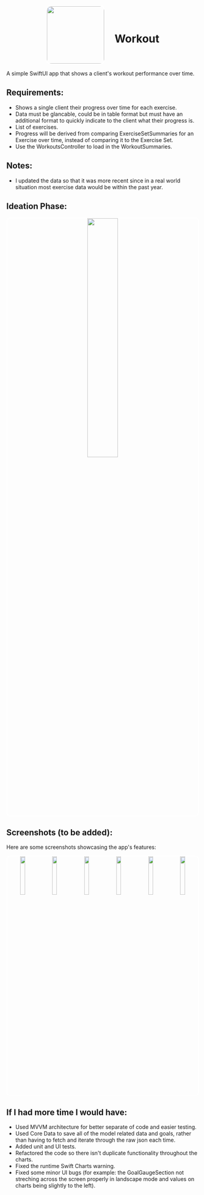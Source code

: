 <div align="center">
  <img src="https://raw.githubusercontent.com/Pearljam66/Workout/805402c2580b8cdea6aec8a7e9722b9676289345/Workout/Workout/Assets.xcassets/AppIcon.appiconset/workout_any.png" width="150" style="border: 3px solid white; border-radius: 15px; vertical-align: middle; margin-right: 20px;">
  <h1 style="display: inline-block; vertical-align: middle;">Workout</h1>
</div>

A simple SwiftUI app that shows a client's workout performance over time.

## Requirements:
- Shows a single client their progress over time for each exercise.
- Data must be glancable, could be in table format but must have an additional format to quickly indicate to the client what their progress is.
- List of exercises.
- Progress will be derived from comparing ExerciseSetSummaries for an Exercise over time, instead of comparing it to the Exercise Set.
- Use the WorkoutsController to load in the WorkoutSummaries.

## Notes:
- I updated the data so that it was more recent since in a real world situation most exercise data would be within the past year.

## Ideation Phase:
<div align="center">
  <div style="border: 2px solid white; border-radius: 10px;">
    <img width="40%" src="https://raw.githubusercontent.com/Pearljam66/Workout/main/screenshots/ideation.jpg">
  </div>
</div>

## Screenshots (to be added):

Here are some screenshots showcasing the app's features:

<div align="center">
  <div style="border: 2px solid white; border-radius: 10px;">
    <img width="16%" src="https://raw.githubusercontent.com/Pearljam66/Workout/main/screenshots/recipelistdarkmode.png">
    <img width="16%" src="https://raw.githubusercontent.com/Pearljam66/Workout/main/screenshots/recipelistlightmode.png">
    <img width="16%" src="https://raw.githubusercontent.com/Pearljam66/Workout/main/screenshots/recipedetaildarkmode.png">
    <img width="16%" src="https://raw.githubusercontent.com/Pearljam66/Workout/main/screenshots/recipedetaillightmode.png">
    <img width="16%" src="https://raw.githubusercontent.com/Pearljam66/Workout/main/screenshots/searchfunctionality.png">
    <img width="16%" src="https://raw.githubusercontent.com/Pearljam66/Workout/main/screenshots/webview.png">
  </div>
</div>

## If I had more time I would have:
- Used MVVM architecture for better separate of code and easier testing.
- Used Core Data to save all of the model related data and goals, rather than having to fetch and iterate through the raw json each time.
- Added unit and UI tests.
- Refactored the code so there isn't duplicate functionality throughout the charts.
- Fixed the runtime Swift Charts warning.
- Fixed some minor UI bugs (for example: the GoalGaugeSection not streching across the screen properly in landscape mode and values on charts being slightly to the left).

